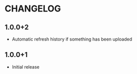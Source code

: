 # CHANGELOG

## 1.0.0+2
* Automatic refresh history if something has been uploaded

## 1.0.0+1
* Initial release